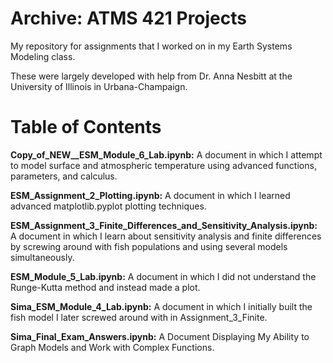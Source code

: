 # Archive: ATMS 421 Projects
My repository for assignments that I worked on in my Earth Systems Modeling class.

These were largely developed with help from Dr. Anna Nesbitt at the University of Illinois in Urbana-Champaign.

# Table of Contents
**Copy_of_NEW__ESM_Module_6_Lab.ipynb:** A document in which I attempt to model surface and atmospheric temperature using advanced functions, parameters, and calculus.

**ESM_Assignment_2_Plotting.ipynb:** A document in which I learned advanced matplotlib.pyplot plotting techniques.

**ESM_Assignment_3_Finite_Differences_and_Sensitivity_Analysis.ipynb:** A document in which I learn about sensitivity analysis and finite differences by screwing around with fish populations and using several models simultaneously.

**ESM_Module_5_Lab.ipynb:** A document in which I did not understand the Runge-Kutta method and instead made a plot.

**Sima_ESM_Module_4_Lab.ipynb:** A document in which I initially built the fish model I later screwed around with in Assignment_3_Finite.

**Sima_Final_Exam_Answers.ipynb:** A Document Displaying My Ability to Graph Models and Work with Complex Functions.
